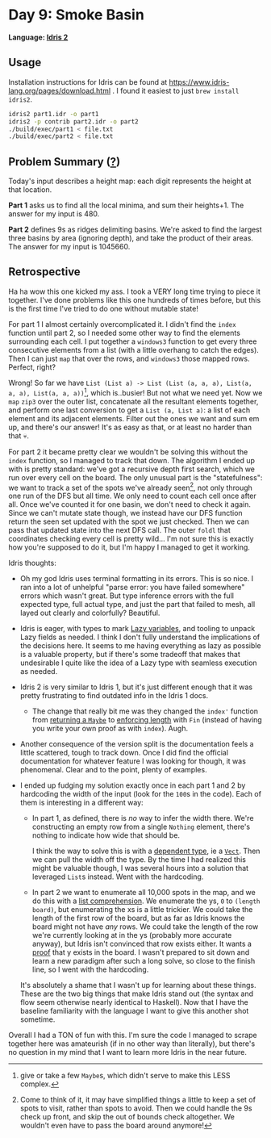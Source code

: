 # Day 9: Smoke Basin

**Language: [Idris 2](https://www.idris-lang.org/)**

## Usage

Installation instructions for Idris can be found at https://www.idris-lang.org/pages/download.html .
I found it easiest to just `brew install idris2`.

```bash
idris2 part1.idr -o part1
idris2 -p contrib part2.idr -o part2
./build/exec/part1 < file.txt
./build/exec/part2 < file.txt
```

## Problem Summary ([?](https://adventofcode.com/2021/day/9))

Today's input describes a height map: each digit represents the height at that location.

**Part 1** asks us to find all the local minima, and sum their heights+1.
The answer for my input is 480.

**Part 2** defines 9s as ridges delimiting basins.
We're asked to find the largest three basins by area (ignoring depth), and take the product of their areas.
The answer for my input is 1045660.

## Retrospective

Ha ha wow this one kicked my ass.
I took a VERY long time trying to piece it together.
I've done problems like this one hundreds of times before, but this is the first time I've tried to do one without mutable state!

For part 1 I almost certainly overcomplicated it.
I didn't find the `index` function until part 2, so I needed some other way to find the elements surrounding each cell.
I put together a `windows3` function to get every three consecutive elements from a list (with a little overhang to catch the edges).
Then I can just `map` that over the rows, and `windows3` those mapped rows.
Perfect, right?

Wrong!
So far we have `List (List a) -> List (List (a, a, a), List(a, a, a), List(a, a, a))`[^busy], which is..busier!
But not what we need yet.
Now we `map` `zip3` over the outer list, concatenate all the resultant elements together, and perform one last conversion to get a `List (a, List a)`: a list of each element and its adjacent elements.
Filter out the ones we want and sum em up, and there's our answer!
It's as easy as that, or at least no harder than that 💀.

For part 2 it became pretty clear we wouldn't be solving this without the `index` function, so I managed to track that down.
The algorithm I ended up with is pretty standard: we've got a recursive depth first search, which we run over every cell on the board.
The only unusual part is the "statefulness": we want to track a set of the spots we've already seen[^alternate_solution], not only through one run of the DFS but all time.
We only need to count each cell once after all.
Once we've counted it for one basin, we don't need to check it again.
Since we can't mutate state though, we instead have our DFS function return the seen set updated with the spot we just checked.
Then we can pass that updated state into the next DFS call.
The outer `foldl` that coordinates checking every cell is pretty wild... I'm not sure this is exactly how you're supposed to do it, but I'm happy I managed to get it working.

Idris thoughts:
- Oh my god Idris uses terminal formatting in its errors.
  This is so nice.
  I ran into a lot of unhelpful "parse error: you have failed somewhere" errors which wasn't great. But type inference errors with the full expected type, full actual type, and just the part that failed to mesh, all layed out clearly and colorfully?
  Beautiful.
- Idris is eager, with types to mark [Lazy variables](https://idris2.readthedocs.io/en/latest/tutorial/typesfuns.html#laziness), and tooling to unpack Lazy fields as needed.
  I think I don't fully understand the implications of the decisions here.
  It seems to me having everything as lazy as possible is a valuable property, but if there's some tradeoff that makes that undesirable I quite like the idea of a Lazy type with seamless execution as needed.
- Idris 2 is very similar to Idris 1, but it's just different enough that it was pretty frustrating to find outdated info in the Idris 1 docs.
  - The change that really bit me was they changed the `index'` function from [returning a `Maybe`](https://www.idris-lang.org/docs/current/prelude_doc/docs/Prelude.List.html#Prelude.List.index') to [enforcing length](https://www.idris-lang.org/docs/idris2/current/base_docs/docs/Data.List.html#Data.List.index') with `Fin` (instead of having you write your own proof as with `index`).
    Augh.
- Another consequence of the version split is the documentation feels a little scattered, tough to track down.
  Once I did find the official documentation for whatever feature I was looking for though, it was phenomenal.
  Clear and to the point, plenty of examples.
- I ended up fudging my solution exactly once in each part 1 and 2 by hardcoding the width of the input (look for the `100`s in the code).
  Each of them is interesting in a different way:
  - In part 1, as defined, there is _no_ way to infer the width there.
    We're constructing an empty row from a single `Nothing` element, there's nothing to indicate how wide that should be.

    I think the way to solve this is with a [dependent type](https://idris2.readthedocs.io/en/latest/tutorial/typesfuns.html#dependent-types), ie a [`Vect`](https://idris2.readthedocs.io/en/latest/tutorial/typesfuns.html#list-and-vect).
    Then we can pull the width off the type.
    By the time I had realized this might be valuable though, I was several hours into a solution that leveraged `List`s instead.
    Went with the hardcoding.
  - In part 2 we want to enumerate all 10,000 spots in the map, and we do this with a [list comprehension](https://idris2.readthedocs.io/en/latest/tutorial/typesfuns.html#list-comprehensions).
    We enumerate the ys, `0` to `(length board)`, but enumerating the xs is a little trickier.
    We could take the length of the first row of the board, but as far as Idris knows the board might not have _any_ rows.
    We could take the length of the row we're currently looking at in the ys (probably more accurate anyway), but Idris isn't convinced that row exists either.
    It wants a [proof](https://www.idris-lang.org/docs/idris2/current/base_docs/docs/Data.List.html#Data.List.InBounds) that y exists in the board.
    I wasn't prepared to sit down and learn a new paradigm after such a long solve, so close to the finish line, so I went with the hardcoding.

  It's absolutely a shame that I wasn't up for learning about these things.
  These are the two big things that make Idris stand out (the syntax and flow seem otherwise nearly identical to Haskell).
  Now that I have the baseline familiarity with the language I want to give this another shot sometime.

Overall I had a TON of fun with this.
I'm sure the code I managed to scrape together here was amateurish (if in no other way than literally), but there's no question in my mind that I want to learn more Idris in the near future.

[^busy]: give or take a few `Maybe`s, which didn't serve to make this LESS complex.
[^alternate_solution]: Come to think of it, it may have simplified things a little to keep a set of spots to visit, rather than spots to avoid.
Then we could handle the 9s check up front, and skip the out of bounds check altogether.
We wouldn't even have to pass the board around anymore!
